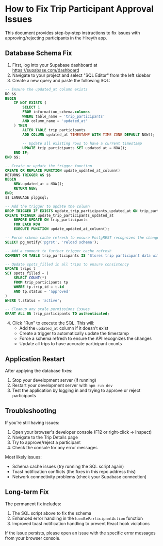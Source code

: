 # How to Fix Trip Participant Approval Issues

This document provides step-by-step instructions to fix issues with approving/rejecting participants in the Hireyth app.

## Database Schema Fix

1. First, log into your Supabase dashboard at https://supabase.com/dashboard
2. Navigate to your project and select "SQL Editor" from the left sidebar
3. Create a new query and paste the following SQL:

```sql
-- Ensure the updated_at column exists
DO $$
BEGIN
    IF NOT EXISTS (
        SELECT 1 
        FROM information_schema.columns 
        WHERE table_name = 'trip_participants' 
        AND column_name = 'updated_at'
    ) THEN
        ALTER TABLE trip_participants 
        ADD COLUMN updated_at TIMESTAMP WITH TIME ZONE DEFAULT NOW();
        
        -- Update all existing rows to have a current timestamp
        UPDATE trip_participants SET updated_at = NOW();
    END IF;
END $$;

-- Create or update the trigger function
CREATE OR REPLACE FUNCTION update_updated_at_column()
RETURNS TRIGGER AS $$
BEGIN
    NEW.updated_at = NOW();
    RETURN NEW;
END;
$$ LANGUAGE plpgsql;

-- Add the trigger to update the column
DROP TRIGGER IF EXISTS update_trip_participants_updated_at ON trip_participants;
CREATE TRIGGER update_trip_participants_updated_at
    BEFORE UPDATE ON trip_participants
    FOR EACH ROW
    EXECUTE FUNCTION update_updated_at_column();

-- Force schema cache refresh to ensure PostgREST recognizes the changes
SELECT pg_notify('pgrst', 'reload schema');

-- Add a comment to further trigger cache refresh
COMMENT ON TABLE trip_participants IS 'Stores trip participant data with updated_at column';

-- Update spots_filled in all trips to ensure consistency
UPDATE trips t
SET spots_filled = (
    SELECT COUNT(*) 
    FROM trip_participants tp
    WHERE tp.trip_id = t.id 
    AND tp.status = 'approved'
)
WHERE t.status = 'active';

-- Cleanup any stale permissions issues
GRANT ALL ON trip_participants TO authenticated;
```

4. Click "Run" to execute the SQL. This will:
   - Add the `updated_at` column if it doesn't exist
   - Create a trigger to automatically update the timestamp
   - Force a schema refresh to ensure the API recognizes the changes
   - Update all trips to have accurate participant counts

## Application Restart

After applying the database fixes:

1. Stop your development server (if running)
2. Restart your development server with `npm run dev`
3. Test the application by logging in and trying to approve or reject participants

## Troubleshooting

If you're still having issues:

1. Open your browser's developer console (F12 or right-click → Inspect)
2. Navigate to the Trip Details page
3. Try to approve/reject a participant
4. Check the console for any error messages

Most likely issues:
- Schema cache issues (try running the SQL script again)
- Toast notification conflicts (the fixes in this repo address this)
- Network connectivity problems (check your Supabase connection)

## Long-term Fix

The permanent fix includes:
1. The SQL script above to fix the schema
2. Enhanced error handling in the `handleParticipantAction` function
3. Improved toast notification handling to prevent React hook violations

If the issue persists, please open an issue with the specific error messages from your browser console. 
